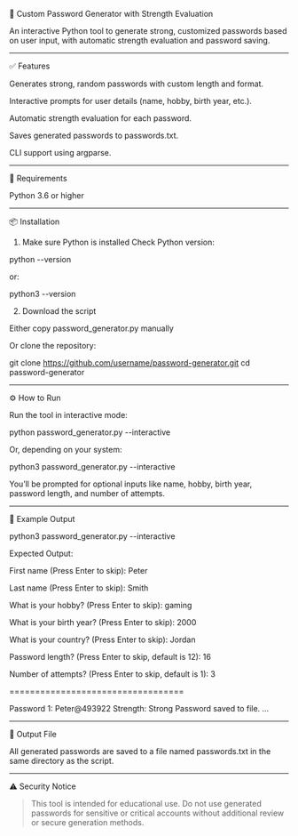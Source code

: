 🔐 Custom Password Generator with Strength Evaluation

An interactive Python tool to generate strong, customized passwords based on user input, with automatic strength evaluation and password saving.


---

✅ Features

Generates strong, random passwords with custom length and format.

Interactive prompts for user details (name, hobby, birth year, etc.).

Automatic strength evaluation for each password.

Saves generated passwords to passwords.txt.

CLI support using argparse.



---

🧰 Requirements

Python 3.6 or higher



---

📦 Installation

1. Make sure Python is installed
Check Python version:

python --version

or:

python3 --version


2. Download the script

Either copy password_generator.py manually

Or clone the repository:

git clone https://github.com/username/password-generator.git
cd password-generator





---

⚙️ How to Run

Run the tool in interactive mode:

python password_generator.py --interactive

Or, depending on your system:

python3 password_generator.py --interactive

You’ll be prompted for optional inputs like name, hobby, birth year, password length, and number of attempts.


---

📝 Example Output

python3 password_generator.py --interactive

Expected Output:

First name (Press Enter to skip): Peter

Last name (Press Enter to skip): Smith

What is your hobby? (Press Enter to skip): gaming

What is your birth year? (Press Enter to skip): 2000

What is your country? (Press Enter to skip): Jordan

Password length? (Press Enter to skip, default is 12): 16

Number of attempts? (Press Enter to skip, default is 1): 3

==================================

Password 1: Peter@493922
Strength: Strong
Password saved to file.
...


---

📁 Output File

All generated passwords are saved to a file named passwords.txt in the same directory as the script.


---

⚠️ Security Notice

> This tool is intended for educational use. Do not use generated passwords for sensitive or critical accounts without additional review or secure generation methods.
